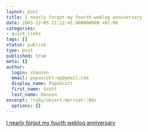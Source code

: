 ```yaml
---
layout: post
title: I nearly forgot my fourth weblog anniversary
date: 2003-12-05 21:12:41.000000000 +01:00
categories:
- quick links
tags: []
status: publish
type: post
published: true
meta: {}
author:
  login: shanson
  email: papascott-wp@gmail.com
  display_name: PapaScott
  first_name: Scott
  last_name: Hanson
excerpt: !ruby/object:Hpricot::Doc
  options: {}
---
```

<p><a title="Thanks, Andrea!" href="http://andrea.editthispage.com/2003/12/05">I nearly forgot my fourth weblog anniversary</a></p>
